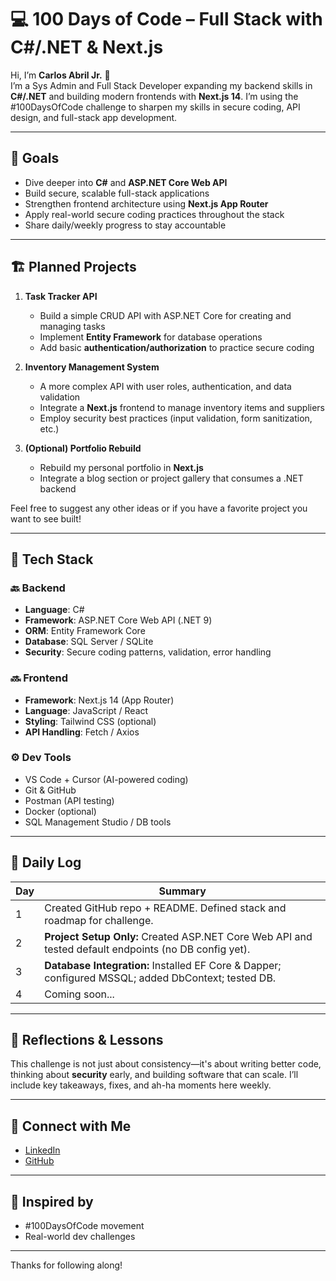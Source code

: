 # 💻 100 Days of Code – Full Stack with C#/.NET & Next.js

Hi, I’m **Carlos Abril Jr.** 👋  
I’m a Sys Admin and Full Stack Developer expanding my backend skills in **C#/.NET** and building modern frontends with **Next.js 14**. I’m using the #100DaysOfCode challenge to sharpen my skills in secure coding, API design, and full-stack app development.

---

## 🎯 Goals

- Dive deeper into **C#** and **ASP.NET Core Web API**
- Build secure, scalable full-stack applications
- Strengthen frontend architecture using **Next.js App Router**
- Apply real-world secure coding practices throughout the stack
- Share daily/weekly progress to stay accountable

---

## 🏗️ Planned Projects

1. **Task Tracker API**  
   - Build a simple CRUD API with ASP.NET Core for creating and managing tasks  
   - Implement **Entity Framework** for database operations  
   - Add basic **authentication/authorization** to practice secure coding

2. **Inventory Management System**  
   - A more complex API with user roles, authentication, and data validation  
   - Integrate a **Next.js** frontend to manage inventory items and suppliers  
   - Employ security best practices (input validation, form sanitization, etc.)

3. **(Optional) Portfolio Rebuild**  
   - Rebuild my personal portfolio in **Next.js**  
   - Integrate a blog section or project gallery that consumes a .NET backend

Feel free to suggest any other ideas or if you have a favorite project you want to see built!

---

## 🧰 Tech Stack

### 🔙 Backend
- **Language**: C#
- **Framework**: ASP.NET Core Web API (.NET 9)
- **ORM**: Entity Framework Core
- **Database**: SQL Server / SQLite
- **Security**: Secure coding patterns, validation, error handling

### 🔜 Frontend
- **Framework**: Next.js 14 (App Router)
- **Language**: JavaScript / React
- **Styling**: Tailwind CSS (optional)
- **API Handling**: Fetch / Axios

### ⚙️ Dev Tools
- VS Code + Cursor (AI-powered coding)
- Git & GitHub
- Postman (API testing)
- Docker (optional)
- SQL Management Studio / DB tools

---

## 📅 Daily Log

| Day | Summary |
|-----|---------|
| 1   | Created GitHub repo + README. Defined stack and roadmap for challenge. |
| 2   | **Project Setup Only:** Created ASP.NET Core Web API and tested default endpoints (no DB config yet). |
| 3   | **Database Integration:** Installed EF Core & Dapper; configured MSSQL; added DbContext; tested DB.   |
| 4   | Coming soon... |

---

## 🧠 Reflections & Lessons

This challenge is not just about consistency—it's about writing better code, thinking about **security** early, and building software that can scale. I’ll include key takeaways, fixes, and ah-ha moments here weekly.

---

## 🔗 Connect with Me

- [LinkedIn](https://www.linkedin.com/in/abrilcjr/)
- [GitHub](https://github.com/cabril87)

---

## 🚀 Inspired by

- #100DaysOfCode movement
- Real-world dev challenges

---

Thanks for following along!
